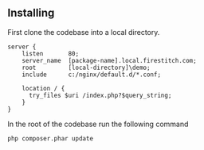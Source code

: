 ## Installing

First clone the codebase into a local directory. 

```
server {
    listen       80;
    server_name  [package-name].local.firestitch.com;
    root         [local-directory]\demo;
    include      c:/nginx/default.d/*.conf;

    location / {
      try_files $uri /index.php?$query_string;
    }
}
```

In the root of the codebase run the following command

```
php composer.phar update
```